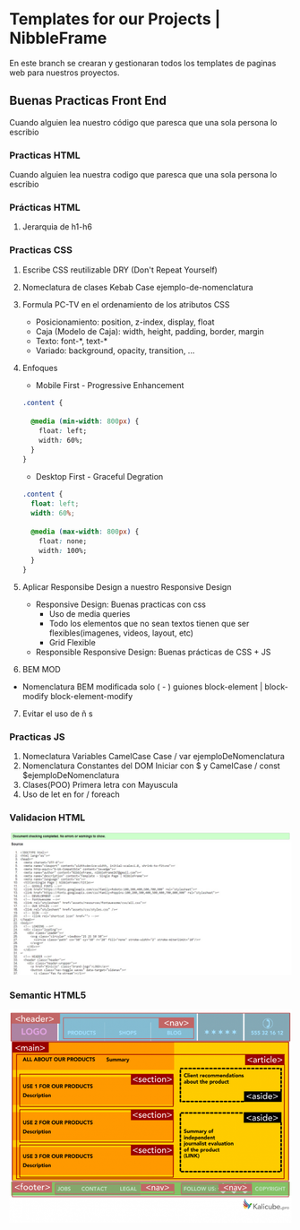 # Templates for our Projects | NibbleFrame
En este branch se crearan y gestionaran todos los templates de paginas web para nuestros proyectos.

## Buenas Practicas Front End
Cuando alguien lea nuestro código que paresca que una sola persona lo escribio

### Practicas HTML
Cuando alguien lea nuestra codigo que paresca que una sola persona lo escribio

### Prácticas HTML
1. Jerarquia de h1-h6

### Practicas CSS
1. Escribe CSS reutilizable DRY (Don't Repeat Yourself)
2. Nomeclatura de clases Kebab Case ejemplo-de-nomenclatura
3. Formula PC-TV en el ordenamiento de los atributos CSS 
    * Posicionamiento: position, z-index, display, float 
    * Caja (Modelo de Caja): width, height, padding, border, margin
    * Texto: font-\*, text-\*
    * Variado: background,  opacity, transition, ...
4. Enfoques 
    * Mobile First - Progressive Enhancement
    
    ```css
    .content {

      @media (min-width: 800px) {
        float: left;
        width: 60%;
      }
    }
    ```

    * Desktop First - Graceful Degration

    ```css
    .content {
      float: left;
      width: 60%;

      @media (max-width: 800px) {
        float: none;
        width: 100%;
      }
    }
    ```

5. Aplicar Responsibe Design a nuestro Responsive Design
    * Responsive Design: Buenas practicas con css
        *  Uso de media queries
        * Todo los elementos que no sean textos tienen que ser flexibles(imagenes, videos, layout, etc)
        * Grid Flexible
    * Responsible Responsive Design: Buenas prácticas de CSS + JS
6. BEM MOD
  * Nomenclatura BEM modificada solo ( - ) guiones block-element | block-modify block-element-modify 
7. Evitar el uso de ñ s

### Practicas JS
1. Nomeclatura Variables CamelCase Case / var ejemploDeNomenclatura
2. Nomenclatura Constantes del DOM Iniciar con $ y CamelCase / const $ejemploDeNomenclatura
3. Clases(POO) Primera letra con Mayuscula
4. Uso de let en for / foreach

### Validacion HTML
![Validation](md-resources/w3c-validation.jpg)

### Semantic HTML5
![Semantic](md-resources/semantic.png)

